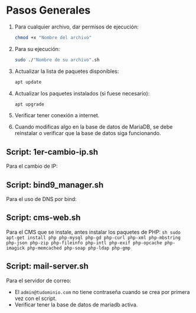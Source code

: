 # Pasos Generales

1. Para cualquier archivo, dar permisos de ejecución:
    ```sh
    chmod +x "Nombre del archivo"
    ```

2. Para su ejecución:
    ```sh
    sudo ./"Nombre de su archivo".sh
    ```

3. Actualizar la lista de paquetes disponibles:
    ```sh
    apt update
    ```

4. Actualizar los paquetes instalados (si fuese necesario):
    ```sh
    apt upgrade
    ```

5. Verificar tener conexión a internet.

6. Cuando modificas algo en la base de datos de MariaDB, se debe reinstalar o verificar que la base de datos siga funcionando.

## Script: 1er-cambio-ip.sh
Para el cambio de IP:


## Script: bind9_manager.sh
Para el uso de DNS por bind:


## Script: cms-web.sh
Para el CMS que se instale, antes instalar los paquetes de PHP:
    ```sh
    sudo apt-get install php php-mysql php-gd php-curl php-xml php-mbstring php-json php-zip php-fileinfo php-intl php-exif php-opcache php-imagick php-memcached php-soap php-ldap php-gmp
    ```

## Script: mail-server.sh
Para el servidor de correo:
- El `admin@tudominio.com` no tiene contraseña cuando se crea por primera vez con el script.
- Verificar tener la base de datos de mariadb activa.



